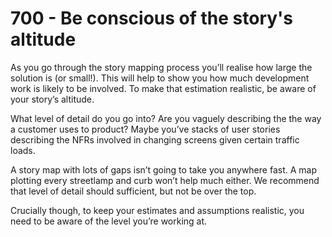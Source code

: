 # 700 - Be conscious of the story's altitude

As you go through the story mapping process youʼll realise how large the solution is (or small!). This will help to show you how much development work is likely to be involved. To make that estimation realistic, be aware
of your storyʼs altitude.

What level of detail do you go into? Are you vaguely describing the the way a customer uses to product? Maybe youʼve stacks of user stories describing the NFRs involved in changing screens given certain
traffic loads.

A story map with lots of gaps isnʼt going to take you anywhere fast. A map plotting every streetlamp and curb wonʼt help much either. We recommend that level of detail should sufficient, but not be over the top.

Crucially though, to keep your estimates and assumptions realistic, you need to be aware of the level youʼre working at.
